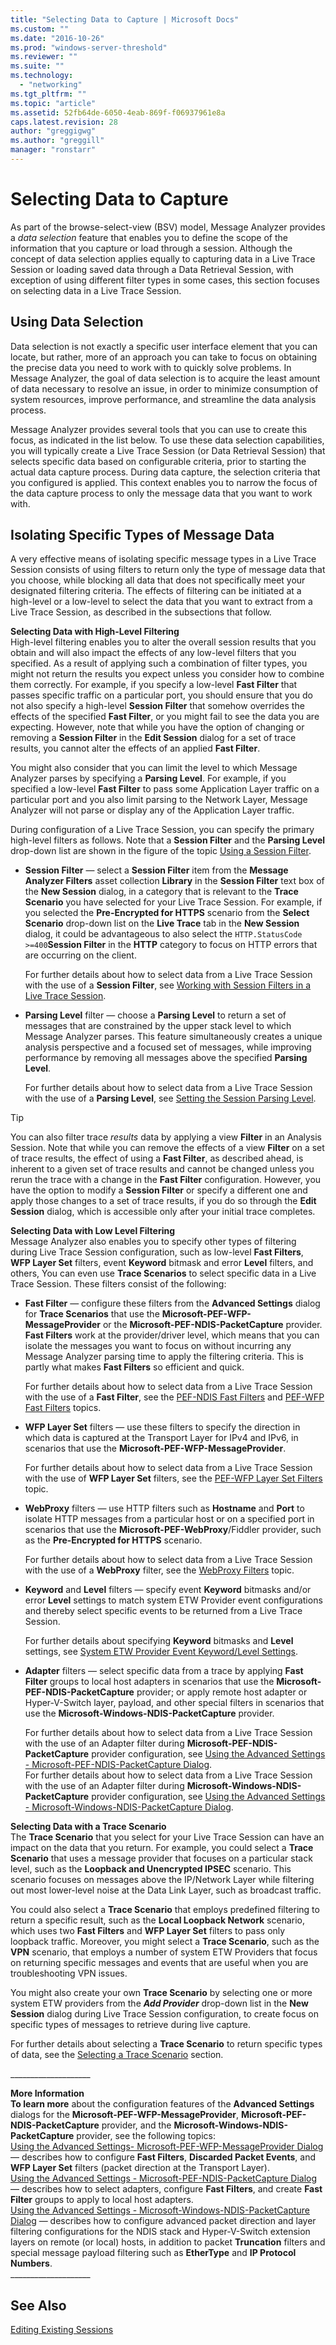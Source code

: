 ```yaml
---
title: "Selecting Data to Capture | Microsoft Docs"
ms.custom: ""
ms.date: "2016-10-26"
ms.prod: "windows-server-threshold"
ms.reviewer: ""
ms.suite: ""
ms.technology: 
  - "networking"
ms.tgt_pltfrm: ""
ms.topic: "article"
ms.assetid: 52fb64de-6050-4eab-869f-f06937961e8a
caps.latest.revision: 28
author: "greggigwg"
ms.author: "greggill"
manager: "ronstarr"
---
```

# Selecting Data to Capture
As part of the browse-select-view (BSV) model, Message Analyzer provides a *data selection* feature that enables you to define the scope of the information that you capture or load through a session. Although the concept of data selection applies equally to capturing data in a Live Trace Session or loading saved data through a Data Retrieval Session, with exception of using different filter types in some cases, this section focuses on selecting data in a Live Trace Session.  
  
## Using Data Selection  
 Data selection is not exactly a specific user interface element that you can locate, but rather, more of an approach you can take to focus on obtaining the precise data you need to work with to quickly solve problems. In Message Analyzer, the goal of data selection is to acquire the least amount of data necessary to resolve an issue, in order to minimize consumption of system resources, improve performance, and streamline the data analysis process.  
  
 Message Analyzer provides several tools that you can use to create this focus, as indicated in the list below. To use these data selection capabilities, you will typically create a Live Trace Session (or Data Retrieval Session) that selects specific data  based on configurable criteria, prior to starting the actual data capture process. During data capture, the selection criteria that you configured is applied. This context enables you to narrow the focus of the data capture process to only the message data that you want to work with.  
  
## Isolating Specific Types of Message Data  
 A very effective means of isolating specific message types in a Live Trace Session consists of using filters to return only the type of message data that you choose, while blocking all data that does not specifically meet your designated filtering criteria. The effects of filtering can be initiated at a   high-level or a low-level to select the data that you want to extract from a Live Trace Session, as described in the subsections that follow.  
  
 **Selecting Data with High-Level Filtering**   
High-level filtering enables you to alter the overall session results that you obtain and will also impact the effects of any low-level filters that you specified. As a result of applying such a  combination  of filter types, you might not return the results you expect unless you consider how to  combine them correctly. For example, if you specify a low-level **Fast Filter** that passes specific traffic on a particular port, you should ensure that you do not also specify a high-level **Session Filter** that somehow overrides  the effects of the specified **Fast Filter**, or you might fail to see the data  you are expecting. However, note that while you have the option of changing or removing a **Session Filter** in  the **Edit Session** dialog for a set of trace results, you cannot alter the effects of an applied **Fast Filter**.  
  
 You might also consider that you can  limit the level to which Message Analyzer parses by specifying a **Parsing Level**. For example, if you specified a low-level **Fast Filter** to pass some  Application Layer traffic on a particular port and you also limit parsing to the Network Layer, Message Analyzer will not parse or display any of the Application Layer traffic.  
  
 During configuration of a Live Trace Session, you can specify the primary high-level filters as follows. Note that a **Session Filter** and the **Parsing Level** drop-down list are shown in the figure of the topic [Using a Session Filter](message-analyzer-tutorial.md#BKMK_UsingSessionFilter).  
  
-   **Session Filter** — select a **Session Filter** item from the **Message Analyzer Filters** asset collection **Library** in the **Session Filter** text box of the **New Session** dialog, in a category that is relevant to the **Trace Scenario** you have selected for your Live Trace Session. For example, if you selected the **Pre-Encrypted for HTTPS** scenario from the **Select Scenario** drop-down list on the **Live Trace** tab in the **New Session** dialog, it could be advantageous to also select the `HTTP.StatusCode >=400`**Session Filter** in the **HTTP** category to focus on HTTP errors that are occurring on the client.  
  
     For further details about how to select data from a Live Trace Session with the use of a **Session Filter**, see [Working with Session Filters in a Live Trace Session](working-with-session-filters-in-a-live-trace-session.md).  
  
-   **Parsing Level** filter — choose a **Parsing Level** to return a set of messages that are constrained by the upper stack level to which Message Analyzer parses. This feature simultaneously creates a unique analysis perspective and a focused set of messages, while improving performance by removing all messages above the specified **Parsing Level**.  
  
     For further details about how to select data from a Live Trace Session with the use of a **Parsing Level**, see [Setting the Session Parsing Level](setting-the-session-parsing-level.md).  
  
> [!TIP]
>  You can also filter trace *results* data by applying a view **Filter** in an Analysis Session. Note that while you can remove the effects of a view **Filter** on a set of trace results, the effect of using a **Fast Filter**, as described ahead,  is inherent to a given set of trace results and cannot be changed unless you rerun the trace with a change in the **Fast Filter** configuration. However, you have the option to modify a **Session Filter** or specify a different one and apply those changes to a set of trace results, if you do so through the **Edit Session** dialog, which is accessible only after your initial trace completes.  
  
 **Selecting Data with Low Level Filtering**   
Message Analyzer also enables you to specify  other types of filtering  during Live Trace Session configuration, such as low-level **Fast Filters**, **WFP Layer Set** filters, event **Keyword** bitmask and error **Level** filters, and others, You can even use **Trace Scenarios** to select specific data in a Live Trace Session. These filters consist of the following:  
  
-   **Fast Filter** — configure these filters from the **Advanced Settings** dialog for **Trace Scenarios** that use the **Microsoft-PEF-WFP-MessageProvider** or the **Microsoft-PEF-NDIS-PacketCapture** provider. **Fast Filters** work at the provider/driver level, which means that you can isolate the messages you want to focus on without incurring any Message Analyzer parsing time to apply the filtering criteria. This is partly what makes **Fast Filters** so efficient and quick.  
  
     For further details about how to select data from a Live Trace Session with the use of a **Fast Filter**, see the [PEF-NDIS Fast Filters](pef-ndis-fast-filters.md) and [PEF-WFP Fast Filters](pef-wfp-fast-filters.md) topics.  
  
-   **WFP Layer Set** filters — use these filters to specify the direction in which data is captured at the Transport Layer for IPv4 and IPv6, in scenarios that use the **Microsoft-PEF-WFP-MessageProvider**.  
  
     For further details about how to select data from a Live Trace Session with the use of **WFP Layer Set** filters, see the [PEF-WFP Layer Set Filters](pef-wfp-layer-set-filters.md) topic.  
  
-   **WebProxy** filters — use HTTP filters such as **Hostname** and **Port** to isolate HTTP messages from a particular host or on a specified port in scenarios that use the **Microsoft-PEF-WebProxy**/Fiddler provider, such as the **Pre-Encrypted for HTTPS** scenario.  
  
     For further details about how to select data from a Live Trace Session with the use of a **WebProxy** filter, see the [WebProxy Filters](webproxy-filters.md) topic.  
  
-   **Keyword** and **Level** filters — specify event **Keyword** bitmasks and/or error **Level** settings to match system ETW Provider event configurations and thereby select specific events to be returned from a Live Trace Session.  
  
     For further details about specifying **Keyword** bitmasks and **Level** settings, see [System ETW Provider Event Keyword/Level Settings](system-etw-provider-event-keyword-level-settings.md).  
  
-   **Adapter** filters — select specific data from a trace by applying **Fast Filter** groups to local host adapters in scenarios that use the **Microsoft-PEF-NDIS-PacketCapture** provider; or apply remote host adapter or Hyper-V-Switch layer, payload, and other special filters in scenarios that use the **Microsoft-Windows-NDIS-PacketCapture** provider.  
  
     For further details about how to select data from a Live Trace Session with the use of an Adapter filter during **Microsoft-PEF-NDIS-PacketCapture** provider configuration, see [Using the Advanced Settings - Microsoft-PEF-NDIS-PacketCapture Dialog](using-the-advanced-settings-microsoft-pef-ndis-packetcapture-dialog.md).  
    For further details about how to select data from a Live Trace Session with the use of an Adapter filter during **Microsoft-Windows-NDIS-PacketCapture** provider configuration, see [Using the Advanced Settings - Microsoft-Windows-NDIS-PacketCapture Dialog](using-the-advanced-settings-microsoft-windows-ndis-packetcapture-dialog.md).  
  
 **Selecting Data with a Trace Scenario**   
The **Trace Scenario** that you select for your Live Trace Session can have an impact on the data that you return. For example, you could select a **Trace Scenario** that uses a message provider that focuses on a particular stack level, such as the **Loopback and Unencrypted IPSEC** scenario. This scenario focuses on messages above the IP/Network Layer while filtering out most lower-level noise at the Data Link Layer, such as broadcast traffic.  
  
 You could also select a **Trace Scenario** that employs predefined filtering to return a specific result, such as the **Local Loopback Network** scenario, which uses two **Fast Filters** and **WFP Layer Set** filters to pass only loopback traffic. Moreover, you might select a **Trace Scenario**, such as the **VPN** scenario, that employs a number of system ETW Providers that focus on returning specific messages and events that are useful when you are troubleshooting VPN issues.  
  
 You might also create your own **Trace Scenario** by selecting one or more system ETW providers from the ***Add Provider*** drop-down list in the **New Session** dialog during Live Trace Session configuration, to create focus on specific types of messages to retrieve during live capture.  
  
 For further details about selecting a **Trace Scenario** to return specific types of data, see the [Selecting a Trace Scenario](selecting-a-trace-scenario.md) section.  
  
 ___________________\_  
  
 **More Information**   
 **To learn more** about the configuration features of the **Advanced Settings** dialogs for the **Microsoft-PEF-WFP-MessageProvider**, **Microsoft-PEF-NDIS-PacketCapture** provider, and the **Microsoft-Windows-NDIS-PacketCapture** provider, see the following topics:  
[Using the Advanced Settings- Microsoft-PEF-WFP-MessageProvider Dialog](using-the-advanced-settings-microsoft-pef-wfp-messageprovider-dialog.md) — describes how to configure **Fast Filters**, **Discarded Packet Events**, and **WFP Layer Set** filters (packet direction at the Transport Layer).  
[Using the Advanced Settings - Microsoft-PEF-NDIS-PacketCapture Dialog](using-the-advanced-settings-microsoft-pef-ndis-packetcapture-dialog.md) — describes how to select adapters, configure **Fast Filters**, and create **Fast Filter** groups to apply to local host adapters.  
[Using the Advanced Settings - Microsoft-Windows-NDIS-PacketCapture Dialog](using-the-advanced-settings-microsoft-windows-ndis-packetcapture-dialog.md) — describes how to configure advanced packet direction and layer filtering configurations for the NDIS stack and Hyper-V-Switch extension layers on remote (or local) hosts, in addition to packet **Truncation** filters and special message payload filtering such as **EtherType** and **IP Protocol Numbers**.  
 ___________________\_  
  
## See Also  
 [Editing Existing Sessions](editing-existing-sessions.md)